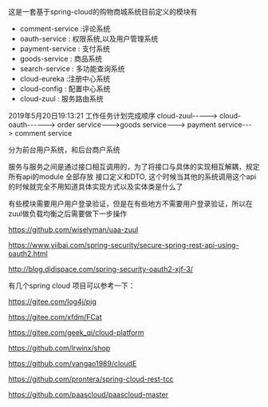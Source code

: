 
这是一套基于spring-cloud的购物商城系统目前定义的模块有
- comment-service :评论系统
- oauth-service : 权限系统,以及用户管理系统
- payment-service : 支付系统
- goods-service : 商品系统
- search-service : 多功能查询系统
- cloud-eureka  :注册中心系统
- cloud-config : 配置中心系统
- cloud-zuul :  服务路由系统

2019年5月20日19:13:21
工作任务计划完成顺序
cloud-zuul-----> cloud-oauth------> order service--->goods service---> payment service---> comment service

分为前台用户系统，和后台商户系统


服务与服务之间是通过接口相互调用的，为了将接口与具体的实现相互解耦，规定 所有api的module 全部存放 接口定义和DTO,
这个时候当其他的系统调用这个api的时候就完全不用知道具体实现方式以及实体类是什么了



有些模块需要用户用户登录验证，但是在有些地方不需要用户登录验证，所以在zuul做负载均衡之后需要做下一步操作

https://github.com/wiselyman/uaa-zuul

https://www.yiibai.com/spring-security/secure-spring-rest-api-using-oauth2.html

http://blog.didispace.com/spring-security-oauth2-xjf-3/

有几个spring cloud 项目可以参考一下：


https://gitee.com/log4j/pig

https://gitee.com/xfdm/FCat

https://gitee.com/geek_qi/cloud-platform

https://github.com/lrwinx/shop

https://github.com/vangao1989/cloudE

https://github.com/prontera/spring-cloud-rest-tcc

https://github.com/paascloud/paascloud-master